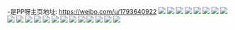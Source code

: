 -是PP呀主页地址: https://weibo.com/u/1793640922 
![](https://wx4.sinaimg.cn/mw2000/6ae8c9daly1h90anzwu1oj21400u0drg.jpg) 
![](https://wx4.sinaimg.cn/mw2000/6ae8c9daly1h90ao07bpqj20u0140tet.jpg) 
![](https://wx4.sinaimg.cn/mw2000/6ae8c9daly1h90anzcav3j22c0340kjl.jpg) 
![](https://wx4.sinaimg.cn/mw2000/6ae8c9daly1h90ap9shmej22c0340qv5.jpg) 
![](https://wx4.sinaimg.cn/mw2000/6ae8c9daly1h90apc2a86j23402c0npd.jpg) 
![](https://wx4.sinaimg.cn/mw2000/6ae8c9daly1h90ao3dcz6j20u014079m.jpg) 
![](https://wx4.sinaimg.cn/mw2000/6ae8c9daly1h8888e1ns3j20u0140afn.jpg) 
![](https://wx4.sinaimg.cn/mw2000/6ae8c9daly1h7pwmw1et0j21400u0n0i.jpg) 
![](https://wx4.sinaimg.cn/mw2000/6ae8c9daly1h7pwmx0j6wj21400u0n0d.jpg) 
![](https://wx4.sinaimg.cn/mw2000/6ae8c9daly1h77ctx4ulzj20zo256qrs.jpg) 
![](https://wx4.sinaimg.cn/mw2000/6ae8c9daly1h77biylg0mj20zo2561kx.jpg) 
![](https://wx4.sinaimg.cn/mw2000/6ae8c9daly1h758p42nm8j22c0340u0x.jpg) 
![](https://wx4.sinaimg.cn/mw2000/6ae8c9dagy1h6ull8iuffj21400u0gwd.jpg) 
![](https://wx4.sinaimg.cn/mw2000/6ae8c9dagy1h6ull2ik24j20u0140q84.jpg) 
![](https://wx4.sinaimg.cn/mw2000/6ae8c9dagy1h6ull54z74j20u0140tbn.jpg) 
![](https://wx4.sinaimg.cn/mw2000/6ae8c9dagy1h6ull6nkc0j20u0140dhf.jpg) 
![](https://wx4.sinaimg.cn/mw2000/6ae8c9dagy1h6ull7e9t9j20u014041n.jpg) 
![](https://wx4.sinaimg.cn/mw2000/6ae8c9dagy1h6ulldjokmj20u0140ah0.jpg) 
![](https://wx4.sinaimg.cn/mw2000/6ae8c9daly1h6i150ennej22uc24r7wi.jpg) 
![](https://wx4.sinaimg.cn/mw2000/6ae8c9daly1h50xwxh2kjj21ke2387wh.jpg) 
![](https://wx4.sinaimg.cn/mw2000/6ae8c9daly1h50xwyigobj22a831nhdt.jpg) 
